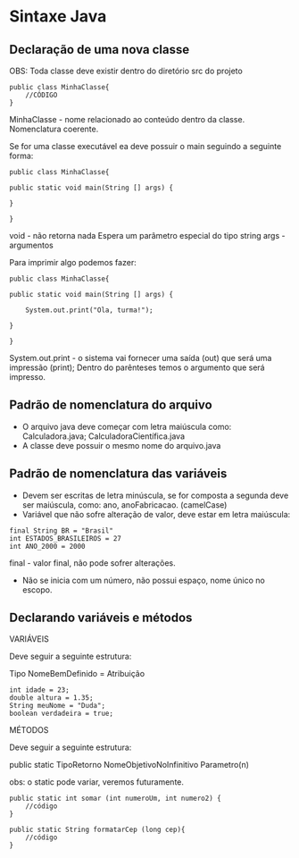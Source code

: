 # Sintaxe Java

## Declaração de uma nova classe

OBS: Toda classe deve existir dentro do diretório src do projeto

```
public class MinhaClasse{
    //CÓDIGO
}
```
MinhaClasse - nome relacionado ao conteúdo dentro da classe. Nomenclatura coerente.

Se for uma classe executável ea deve possuir o main seguindo a seguinte forma:

```
public class MinhaClasse{

public static void main(String [] args) {

}

}
```

void - não retorna nada
Espera um parâmetro especial do tipo string
args - argumentos 

Para imprimir algo podemos fazer:

```
public class MinhaClasse{

public static void main(String [] args) {

    System.out.print("Ola, turma!");

}

}
```

System.out.print - o sistema vai fornecer uma saída (out) que será uma impressão (print); Dentro do parênteses temos o argumento que será impresso.

## Padrão de nomenclatura do arquivo

- O arquivo java deve começar com letra maiúscula como: Calculadora.java; CalculadoraCientífica.java
- A classe deve possuir o mesmo nome do arquivo.java

## Padrão de nomenclatura das variáveis

 - Devem ser escritas de letra minúscula, se for composta a segunda deve ser maiúscula, como: ano, anoFabricacao. (camelCase)
 - Variável que não sofre alteração de valor, deve estar em letra maiúscula:

 ```
 final String BR = "Brasil"
 int ESTADOS_BRASILEIROS = 27
 int ANO_2000 = 2000
 ```

 final - valor final, não pode sofrer alterações.
 - Não se inicia com um número, não possui espaço, nome único no escopo.

 ## Declarando variáveis e métodos

 VARIÁVEIS

 Deve seguir a seguinte estrutura:

 Tipo NomeBemDefinido = Atribuição

```
int idade = 23;
double altura = 1.35;
String meuNome = "Duda";
boolean verdadeira = true;
```

MÉTODOS

Deve seguir a seguinte estrutura:

public static TipoRetorno NomeObjetivoNoInfinitivo Parametro(n)

obs: o static pode variar, veremos futuramente.


```
public static int somar (int numeroUm, int numero2) {
    //código
}

public static String formatarCep (long cep){ 
    //código
}
```




